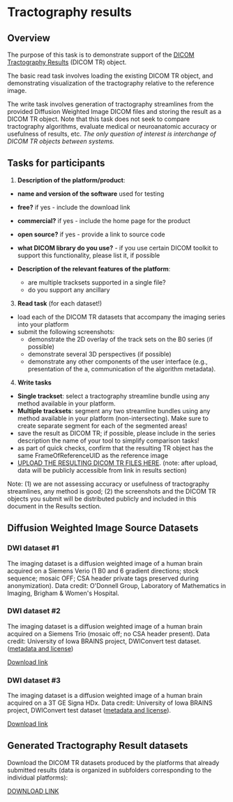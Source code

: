 # Tractography results

## Overview

The purpose of this task is to demonstrate support of the [DICOM Tractography Results](ftp://medical.nema.org/medical/dicom/final/sup181_ft_TractographyResultsStorage.pdf) (DICOM TR) object. 

The basic read task involves loading the existing DICOM TR object, and demonstrating visualization of the tractography relative to the reference image.

The write task involves generation of tractography streamlines from the provided Diffusion Weighted Image DICOM files and storing the result as a DICOM TR object. Note that this task does not seek to compare tractography algorithms, evaluate medical or neuroanatomic accuracy or usefulness of results, etc. *The only question of interest is interchange of DICOM TR objects between systems.*

## Tasks for participants

1. **Description of the platform/product**:
 * **name and version of the software** used for testing
 * **free?** if yes - include the download link
 * **commercial?** if yes - include the home page for the product
 * **open source?** if yes - provide a link to source code
 * **what DICOM library do you use?** - if you use certain DICOM toolkit to support this functionality, please list it, if possible

 * **Description of the relevant features of the platform**: 
    * are multiple tracksets supported in a single file?
    * do you support any ancillary


3. **Read task** (for each dataset!)
 * load each of the DICOM TR datasets that accompany the imaging series into your platform
 * submit the following screenshots:
   - demonstrate the 2D overlay of the track sets on the B0 series (if possible)
   - demonstrate several 3D perspectives (if possible)
   - demonstrate any other components of the user interface (e.g., presentation of the a, communication of the algorithm metadata).

4. **Write tasks**
 * **Single trackset**: select a tractography streamline bundle using any method available in your platform.
 *  **Multiple tracksets**: segment any two streamline bundles using any method available in your platform (non-intersecting). Make sure to create separate segment for each of the segmented areas!
 * save the result as DICOM TR; if possible, please include in the series description the name of your tool to simplify comparison tasks!
 * as part of quick checks, confirm that the resulting TR object has the same FrameOfReferenceUID as the reference image
 * [UPLOAD THE RESULTING DICOM TR FILES HERE](https://www.dropbox.com/request/XvwJrx22BxMxx6EcIZr3). (note: after upload, data will be publicly accessible from link in results section)
 
Note: (1) we are not assessing accuracy or usefulness of tractography streamlines, any method is good; (2) the screenshots and the DICOM TR objects you submit will be distributed publicly and included in this document in the Results section.

## Diffusion Weighted Image Source Datasets

### DWI dataset #1

The imaging dataset is a diffusion weighted image of a human brain acquired on a Siemens Verio (1 B0 and 6 gradient directions; stock sequence; mosaic OFF; CSA header private tags preserved during anonymization). Data credit: O'Donnell Group, Laboratory of Mathematics in Imaging, Brigham & Women's Hospital.

### DWI dataset #2

The imaging dataset is a diffusion weighted image of a human brain acquired on a Siemens Trio (mosaic off; no CSA header present). Data credit: University of Iowa BRAINS project, DWIConvert test dataset. ([metadata and license](http://slicer.kitware.com/midas3/item/93005))

[Download link](http://slicer.kitware.com/midas3/download/?items=93005,1)

### DWI dataset #3

The imaging dataset is a diffusion weighted image of a human brain acquired on a 3T GE Signa HDx. Data credit: University of Iowa BRAINS project, DWIConvert test dataset ([metadata and license](http://slicer.kitware.com/midas3/item/92995)).

[Download link](http://slicer.kitware.com/midas3/download/?items=92995,1)

## Generated Tractography Result datasets

Download the DICOM TR datasets produced by the platforms that already submitted results (data is organized in subfolders corresponding to the individual platforms):

[DOWNLOAD LINK](https://www.dropbox.com/sh/gmy2nt1mlfk1k2w/AADIdfcLUUZ8ViAh7i6x0aana?dl=0)

